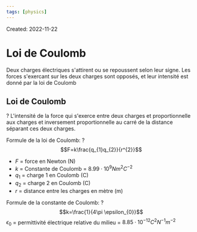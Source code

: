 ```yaml
---
tags: [physics] 
---
```

Created: 2022-11-22

# Loi de Coulomb

Deux charges électriques s'attirent ou se repoussent selon leur signe. Les forces s'exercant sur les deux charges sont opposés, et leur intensité est donné par la loi de Coulomb

## Loi de Coulomb
?
L'intensité de la force qui s'exerce entre deux charges et proportionnelle aux charges et inversement proportionnelle au carré de la distance séparant ces deux charges.
<!--SR:!2023-11-28,210,230-->

Formule de la loi de Coulomb:
?
$$F=k\frac{q_{1}q_{2}}{r^{2}}$$
- $F$ = force en Newton (N)
- $k$ = Constante de Coulomb = $8.99\cdot 10^{9}Nm^{2}C^{-2}$
- $q_{1}$ = charge 1 en Coulomb (C)
- $q_{2}$ = charge 2 en Coulomb (C)
- $r$ = distance entre les charges en mètre (m)
<!--SR:!2024-05-28,333,250-->

Formule de la constante de Coulomb:
?
$$k=\frac{1}{4\pi \epsilon_{0}}$$
$\epsilon_0$ = permittivité électrique relative du milieu = $8.85\cdot 10^{-12}C^{2}N^{-1}m^{-2}$
<!--SR:!2023-09-28,188,250-->
